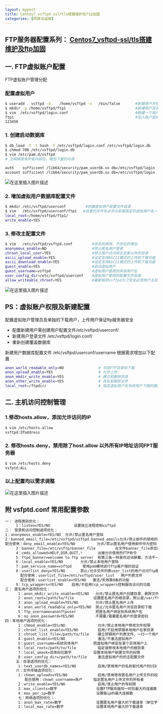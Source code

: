 ```yaml
---
layout: mypost
title: Centos7_vsftpd-ssl/tls搭建维护及ftp加固
categories: [网络与运维]
---
```


## FTP服务器配置系列： [Centos7_vsftpd-ssl/tls搭建维护及ftp加固](https://blog.csdn.net/qq_38626043/article/details/103698187)
## 一. FTP虚拟账户配置
 FTP虚拟账户管理分配
### 配置虚拟用户
```bash
$ useradd   vsftpd -d    /home/vsftpd -s   /bin/false		#新建用户并禁止登录
$ mkdir -p /home/vsftpd/ftp1								#新建用户目录及虚拟账户
$ vim  /etc/vsftpd/login.conf  								#新建一个用户登录文件
ftp1														#写入账户密码
123456
```

### 1. 创建启动数据库

```bash
$ db_load -T -t hash -f /etc/vsftpd/login.conf /etc/vsftpd/login.db		
$ chmod 700 /etc/vsftpd/login.db
$ vim /etc/pam.d/vsftpd
# 注释掉原来所有内容后，增加下面的内容

auth    sufficient /lib64/security/pam_userdb.so db=/etc/vsftpd/login
account sufficient /lib64/security/pam_userdb.so db=/etc/vsftpd/login

```

![在这里插入图片描述](https://img-blog.csdnimg.cn/20200609163613397.png?x-oss-process=image/watermark,type_ZmFuZ3poZW5naGVpdGk,shadow_10,text_aHR0cHM6Ly9ibG9nLmNzZG4ubmV0L3FxXzM4NjI2MDQz,size_16,color_FFFFFF,t_70#pic_center)
### 2. 增加虚拟用户数据库配置文件

```bash
$ mkdir /etc/vsftpd/userconf         #创建虚拟用户配置文件目录
$ vim   /etc/vsftpd/userconf/ftp1   #这里的文件名必须与前面指定的虚拟用户名一致
local_root=/home/vsftpd/ftp1/
write_enable=YES
```

### 3. 修改主配置文件

```bash
$ vim   /etc/vsftpd/vsftpd.conf    		#存在的修改，不存在的增加
anonymous_enable=NO          		    #禁止匿名用户登录
chroot_local_user=YES           		#禁止用户访问除主目录以外的目录
ascii_upload_enable=YES          		#设定支持ASCII模式的上传和下载功能   
ascii_download_enable=YES     			#设定支持ASCII模式的上传和下载功能   
guest_enable=YES                     	#启动虚拟用户
guest_username=vsftpd             		#虚拟用户使用的系统用户名
user_config_dir=/etc/vsftpd/userconf   	#虚拟用户使用的配置文件目录
allow_writeable_chroot=YES      		#最新版的vsftpd为了安全必须用户主目录（也就是/home/vsftpd/ftp1）没有写权限，才能登录
```



![在这里插入图片描述](https://img-blog.csdnimg.cn/2020060917232527.png?x-oss-process=image/watermark,type_ZmFuZ3poZW5naGVpdGk,shadow_10,text_aHR0cHM6Ly9ibG9nLmNzZG4ubmV0L3FxXzM4NjI2MDQz,size_16,color_FFFFFF,t_70#pic_center)

## PS：虚拟账户权限及新建配置
配置虚拟账户管理员及单独的下载用户，上传用户保证ftp服务器安全
- 配置新建用户需创建用户配置文件/etc/vsftpd/userconf/
- 新建用户登录文件 /etc/vsftpd/login.conf/
- 重新创建覆盖数据库

新建用户数据库配置文件 /etc/vsftpd/userconf/username
根据需求增加以下配置

```bash
anon_world_readable_only=NO                # 浏览FTP目录和下载 
anon_upload_enable=YES                     # 允许上传 
anon_mkdir_write_enable=YES                # 建立和删除目录 
anon_other_write_enable=YES                # 改名和删除文件 
local_root=/ftpdir/                        # 指定虚拟用户在系统用户下面的路径，限制虚拟用户的家目录，虚拟用户登录后的主目录。 
```
## 二. 主机访问控制管理
### 1.修改hosts.allow，添加允许访问的IP

```bash
$ vim /etc/hosts.allow
vsftpd:IPaddress
```

### 2. 修改hosts.deny，禁用除了host.allow 以外所有IP地址访问FPT服务器

```bash
$ vim /etc/hosts.deny
vsfptd:ALL
```
### 以上配置均以需求调整

 
![在这里插入图片描述](https://img-blog.csdnimg.cn/20200610151901394.png#pic_center)

## 附 vsfptd.conf 常用配置参数

```bash
一： 进程类别优化：
     1：listen=YES/NO           设置独立进程控制vsftpd
二： 登录和访问控制选项优化：
1：anonymous_enable=YES/NO  允许/禁止匿名用户登陆
2：banned_email_file=/etc/vsftpd/vsftpd.banned_emails允许/禁止邮件的使用的存放路径和目录    
配合使用：deny_email_enable=YES/NO          允许/禁止匿名用户使用邮件作为密码
     3：banner_file=/etc/vsftp/banner_file         在文件banner_file添加欢迎词即可
     4：cmds_allowed=HELP,DIR,QUIT,!       出被允许使用的FTP命令
     5：ftpd_banner=welcome to ftp server  和第三条一样是欢迎词屏幕，方法不一样
     6：local_enable=YES/NO        允许/禁止本地用户登陆
     7：pam_service_name=vsftpd     使用pam模块进行ftp客户端的验证
     8：userlist_deny=YES/NO       禁止/允许文件列表user_list的用户访问ftp服务器
       配合使用：userlist_file=/etc/vsftpd/user_list   用户列表文件
       配合使用：userlist_enable=YES/NO   激活/失效第8条的功能 
     9：tcp_wrappers=YES/NO    启用/不启用tcp_wrappers控制服务访问的功能              
三： 匿名用户选项的优化：
      1：anon_mkdir_write_enable=YES/NO   允许/禁止匿名用户创建目录、删除文件
      2：anon_root=/path/to/file         设置匿名用户的根目录，默认是/var/ftp/ 你可以修改这个默认路径
      3：anon_upload_enable=YES/NO        允许/禁止匿名用户上传
      4：anon_world_readable_only=YES/NO  禁止/允许匿名用户浏览目录和下载
      5：ftp_username=anonftpuser         把匿名用户绑定到系统用户名
      6：no_anon_password=YES/NO          不需要/需要匿名用户的登录密码
四：本地用户选项的优化：
      1：chmod_enable=YES/NO               允许/禁止本地用户修改文件权限
      2：chroot_list_enable=YES/NO         启用/不启用禁锢本地用户在家目录
      3：chroot_list_file=/path/to/file    建立禁锢用户列表文件，一行一个用户
      4：guest_enable=YES/NO               激活/不激活虚拟用户
      5：guest_username=系统实体用户       把虚拟用户绑定在某个实体用户上
      6：local_root=/path/to/file          指定或修改本地用户的根目录
      7：local_umask=具体权位数字          设置本地用户新建文件的权限
      8：user_config_dir=/path/to/file     激活虚拟用户的的主配置文件
     五：目录选项的优化：
      1：text_userdb_names=YES/NO          启用/禁用用户的名称取代用户的UID
     六：文件传输选项优化：
      1：chown_uploads=YES/NO              启用/禁用修改匿名用户上传文件的权限
         配合使用：chown_username=账户     指定匿名用户上传文件的所有者
      2：write_enable=YES/NO               启用/禁止用户的写权限
      3：max_clients=数字                  设置FTP服务器同一时刻最大的连接数
      4：max_per_ip=数字                   设置每ip的最大连接数
      七：网络选项的优化：
      1：anon_max_rate=数字                设置匿名用户最大的下载速率（单位字节）
      2：local_max_rate=数字               设置本地用户最大的下载速率
```

